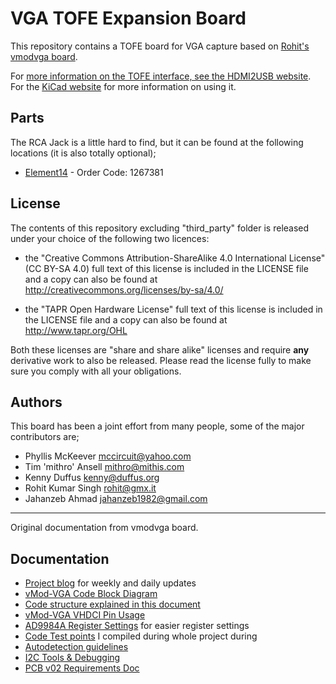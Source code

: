 # VGA TOFE Expansion Board

This repository contains a TOFE board for VGA capture based on 
[Rohit's vmodvga board](https://github.com/timvideos/HDMI2USB-vmodvga).

For [more information on the TOFE interface, see the HDMI2USB website](http://hdmi2usb.tv/tofe).
For the [KiCad website](http://kicad.org/) for more information on using it.

## Parts

The RCA Jack is a little hard to find, but it can be found at the following
locations (it is also totally optional);

 * [Element14](http://au.element14.com/pro-signal/mr-100h/socket-phono-pcb/dp/1267381) - Order Code: 1267381

## License

The contents of this repository excluding "third_party" folder is released
under your choice of the following two licences:

 * the "Creative Commons Attribution-ShareAlike 4.0 International License" (CC
   BY-SA 4.0) full text of this license is included in the LICENSE file and a
   copy can also be found at http://creativecommons.org/licenses/by-sa/4.0/

 * the "TAPR Open Hardware License" full text of this license is included in
   the LICENSE file and a copy can also be found at http://www.tapr.org/OHL

Both these licenses are "share and share alike" licenses and require **any**
derivative work to also be released. Please read the license fully to make sure
you comply with all your obligations.  

## Authors

This board has been a joint effort from many people, some of the major
contributors are;

 * Phyllis McKeever <mccircuit@yahoo.com>
 * Tim 'mithro' Ansell <mithro@mithis.com>
 * Kenny Duffus <kenny@duffus.org>
 * Rohit Kumar Singh <rohit@gmx.it>
 * Jahanzeb Ahmad <jahanzeb1982@gmail.com>

----

Original documentation from vmodvga board.

## Documentation

 * [Project blog](https://dreamsxtrinsic.blogspot.com/) for weekly and daily updates
 * [vMod-VGA Code Block Diagram](https://docs.google.com/drawings/d/1-_QcqhuEnqGTb0JCZim7DaP1v0BfKb7fcv-28n1iaC0/edit?usp=sharing)
 * [Code structure explained in this document](https://docs.google.com/document/d/11dfCeLtNUrjcst97REtgqLIln-_pKwHgGT3xKjOamxs/edit?usp=sharing)
 * [vMod-VGA VHDCI Pin Usage](https://docs.google.com/spreadsheets/d/1f-rBfR98f_ZZNIB7GFV79CGSHQNpj47uOU0JDwOJnV8/edit?usp=sharing)
 * [AD9984A Register Settings](https://docs.google.com/spreadsheets/d/1GH8NDtB8ceGhJEVZQujcXdxDPSw_wLqhg_3s436kkSs/edit?usp=sharing) for easier register settings
 * [Code Test points](https://docs.google.com/spreadsheets/d/12sMpliuKs6eSY12Fc8JHHKd0Y-Cz1OmEMRZJ5Vne3Vg/edit?usp=sharing) I compiled during whole project during
 * [Autodetection guidelines](https://docs.google.com/document/d/1ZhDz50rve5UmnmyKynxySLHqfFuOwBPM7pYFoHo9uvs/edit?usp=sharing)
 * [I2C Tools & Debugging](https://docs.google.com/document/d/1rNem5J1_V4QUOei_MHRzZVJfjsTon8fnE3eTlhzsrj8/edit?usp=sharing)
 * [PCB v02 Requirements Doc](https://docs.google.com/document/d/1EVi7m_RxV2RLTFDjguj92tawxPkJdG1kjHW0T4Z_cDw/edit?usp=sharing)


